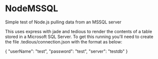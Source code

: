 # NodeMSSQL
Simple test of Node.js pulling data from an MSSQL server

This uses express with jade and tedious to render the contents of a table stored in a Microsoft SQL Server. 
To get this running you'll need to create the file .tedious/connection.json with the format as below:

{
  "userName": "test",
  "password": "test",
  "server": "testdb"
}
